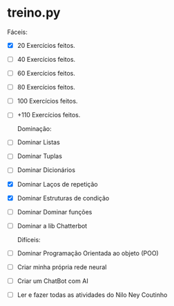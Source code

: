 # treino.py

  Fáceis:
- [x] 20 Exercícios feitos.
- [ ] 40 Exercícios feitos.
- [ ] 60 Exercícios feitos.
- [ ] 80 Exercícios feitos.
- [ ] 100 Exercícios feitos. 
- [ ] +110 Exercícios feitos.


  Dominação:
- [ ] Dominar Listas
- [ ] Dominar Tuplas
- [ ] Dominar Dicionários
- [x] Dominar Laços de repetição
- [x] Dominar Estruturas de condição
- [ ] Dominar Dominar funções
- [ ] Dominar a lib Chatterbot


  Difíceis:
- [ ] Dominar Programação Orientada ao objeto (POO)
- [ ] Criar minha própria rede neural
- [ ] Criar um ChatBot com AI
- [ ] Ler e fazer todas as atividades do Nilo Ney Coutinho
